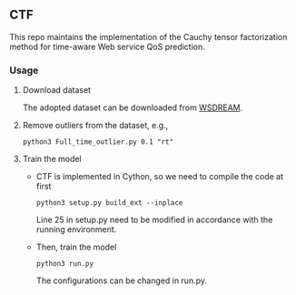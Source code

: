 ## CTF

This repo maintains the implementation of the Cauchy tensor factorization method for time-aware Web service QoS prediction.

### Usage

1. Download dataset

   The adopted dataset can be downloaded from [WSDREAM](https://github.com/wsdream/wsdream-dataset).

2. Remove outliers from the dataset, e.g.,

   ```
   python3 Full_time_outlier.py 0.1 "rt"
   ```
   
3. Train the model

   * CTF is implemented in Cython, so we need to compile the code at first
   
      ```
      python3 setup.py build_ext --inplace
      ```
      
      Line 25 in setup.py need to be modified in accordance with the running environment.
      
   * Then, train the model
   
      ```
      python3 run.py
      ```
   
      The configurations can be changed in run.py.
